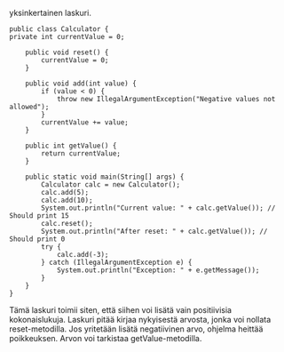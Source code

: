yksinkertainen laskuri.

```
public class Calculator {
private int currentValue = 0;

    public void reset() {
        currentValue = 0;
    }

    public void add(int value) {
        if (value < 0) {
            throw new IllegalArgumentException("Negative values not allowed");
        }
        currentValue += value;
    }

    public int getValue() {
        return currentValue;
    }

    public static void main(String[] args) {
        Calculator calc = new Calculator();
        calc.add(5);
        calc.add(10);
        System.out.println("Current value: " + calc.getValue()); // Should print 15
        calc.reset();
        System.out.println("After reset: " + calc.getValue()); // Should print 0
        try {
            calc.add(-3);
        } catch (IllegalArgumentException e) {
            System.out.println("Exception: " + e.getMessage());
        }
    }
}
```

Tämä laskuri toimii siten, että siihen voi lisätä vain positiivisia kokonaislukuja. Laskuri pitää kirjaa nykyisestä arvosta, jonka voi nollata reset-metodilla. Jos yritetään lisätä negatiivinen arvo, ohjelma heittää poikkeuksen. Arvon voi tarkistaa getValue-metodilla.
